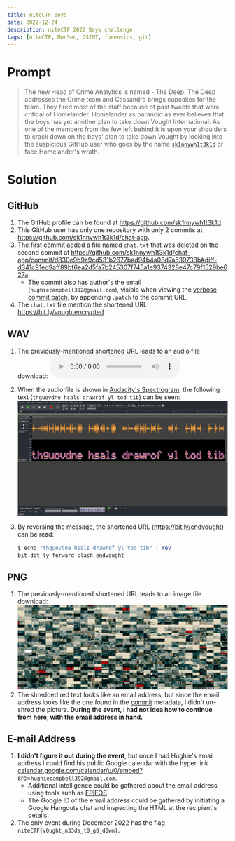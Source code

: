 ```yaml
---
title: niteCTF Boys
date: 2022-12-24
description: niteCTF 2022 Boys challenge
tags: [niteCTF, MonSec, OSINT, forensics, git]
---
```

# Prompt
> The new Head of Crime Analytics is named - The Deep. The Deep addresses the Crime team and Cassandra brings cupcakes for the team. They fired most of the staff because of past tweets that were critical of Homelander. Homelander as paranoid as ever believes that the boys has yet another plan to take down Vought International. As one of the members from the few left behind it is upon your shoulders to crack down on the boys' plan to take down Vought by looking into the suspicious GitHub user who goes by the name [`sk1nnywh1t3k1d`](https://github.com/sk1nnywh1t3k1d) or face Homelander's wrath.

# Solution
## GitHub
1. The GitHub profile can be found at <https://github.com/sk1nnywh1t3k1d>.
1. This GitHub user has only one repository with only 2 commits at <https://github.com/sk1nnywh1t3k1d/chat-app>.
1. The first commit added a file named `chat.txt` that was deleted on the second commit at <https://github.com/sk1nnywh1t3k1d/chat-app/commit/d830e9b9a9cd531b2677bad94b4a08d7a539738b#diff-d341c91ed9aff89bf6ea2d5fa7b245307f745a1e9374328e47c79f1529be627a>.
	* The commit also has author's the email (`hughiecampbell392@gmail.com`), visible when viewing the [verbose commit patch](https://github.com/sk1nnywh1t3k1d/chat-app/commit/d830e9b9a9cd531b2677bad94b4a08d7a539738b.patch), by appending `.patch` to the commit URL.
1. The `chat.txt` file mention the shortened URL <https://bit.ly/voughtencrypted>


## WAV
1. The previously-mentioned shortened URL leads to an audio file download:
	<audio src="secret_message.wav" controls></audio>
1. When the audio file is shown in [Audacity's Spectrogram](https://manual.audacityteam.org/man/audacity_waveform.html#multi), the following text (`thguovdne hsals drawrof yl tod tib`) can be seen:
	![Audacity's Spectrogram showing text of a message](audio_text.jpg)
1. By reversing the message, the shortened URL (<https://bit.ly/endvought>) can be read:

	```sh
	$ echo "thguovdne hsals drawrof yl tod tib" | rev
	bit dot ly forward slash endvought
	```

## PNG
1. The previously-mentioned shortened URL leads to an image file download:
	![](7_tower.png)
1. The shredded red text looks like an email address, but since the email address looks like the one found in the [commit](#github) metadata, I didn't un-shred the picture. **During the event, I had not idea how to continue from here, with the email address in hand.**

## E-mail Address
1. **I didn't figure it out during the event**, but once I had Hughie's email address I could find his public Google calendar with the hyper link [calendar.google.com/calendar/u/0/embed?src=`hughiecampbell392@gmail.com`](https://calendar.google.com/calendar/u/0/embed?src=hughiecampbell392@gmail.com).
	* Additional intelligence could be gathered about the email address using tools such as [EPIEOS](https://epieos.com).
	* The Google ID of the email address could be gathered by initiating a Google Hangouts chat and inspecting the HTML at the recipient's details.
1. The only event during December 2022 has the flag `niteCTF{v0ught_n33ds_t0_g0_d0wn}`.
